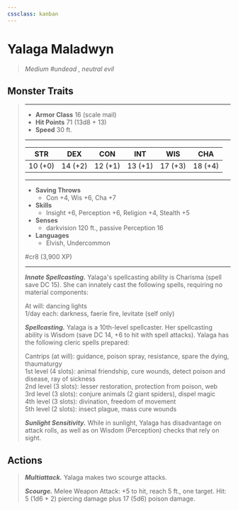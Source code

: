 ```yaml
---
cssclass: kanban
---
```


# Yalaga Maladwyn
>*Medium #undead , neutral evil*
## Monster Traits
>___
>- **Armor Class** 16 (scale mail)
>- **Hit Points** 71 (13d8 + 13)
>- **Speed** 30 ft.
>___
>|STR|DEX|CON|INT|WIS|CHA|
>|:---:|:---:|:---:|:---:|:---:|:---:|
>|10 (+0)|14 (+2)|12 (+1)|13 (+1)|17 (+3)|18 (+4)|
>___
>- **Saving Throws**
>	 - Con +4, Wis +6, Cha +7
>- **Skills**
>	 - Insight +6, Perception +6, Religion +4, Stealth +5
>- **Senses**
>	 - darkvision 120 ft., passive Perception 16
>- **Languages**
>	 - Elvish, Undercommon
>
> #cr8 (3,900 XP)
>___
>***Innate Spellcasting.*** Yalaga's spellcasting ability is Charisma (spell save DC 15). She can innately cast the following spells, requiring no material components:  
>
>At will: dancing lights  
>1/day each: darkness, faerie fire, levitate (self only)  
>
>
>***Spellcasting.*** Yalaga is a 10th-level spellcaster. Her spellcasting ability is Wisdom (save DC 14, +6 to hit with spell attacks). Yalaga has the following cleric spells prepared:  
>
>Cantrips (at will): guidance, poison spray, resistance, spare the dying, thaumaturgy  
>1st level (4 slots): animal friendship, cure wounds, detect poison and disease, ray of sickness  
>2nd level (3 slots): lesser restoration, protection from poison, web  
>3rd level (3 slots): conjure animals (2 giant spiders), dispel magic  
>4th level (3 slots): divination, freedom of movement  
>5th level (2 slots): insect plague, mass cure wounds  
>
>
>***Sunlight Sensitivity.*** While in sunlight, Yalaga has disadvantage on attack rolls, as well as on Wisdom (Perception) checks that rely on sight.  
>
## Actions
>***Multiattack.*** Yalaga makes two scourge attacks.  
>
>***Scourge.*** Melee Weapon Attack: +5 to hit, reach 5 ft., one target. Hit: 5 (1d6 + 2) piercing damage plus 17 (5d6) poison damage.